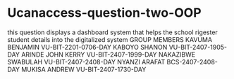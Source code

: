 # Ucanaccess-question-two-OOP
this question displays a dashboard system that helps the school rigester student details into the digitalized system
GROUP MEMBERS
KAVUMA BENJAMIN VU-BIT-2201-0706-DAY
KABOYO SHANON VU-BIT-2407-1905-DAY
ARINDE JOHN KERRY VU-BIT-2407-1999-DAY
NAKAZIBWE SWABULAH VU-BIT-2407-2408-DAY
NYANZI ARAFAT BCS-2407-2408-DAY
MUKISA ANDREW VU-BIT-2407-1730-DAY
